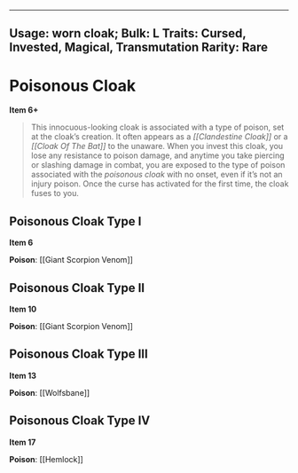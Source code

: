 
---
Usage: worn cloak;
Bulk: L
Traits: Cursed, Invested, Magical, Transmutation
Rarity: Rare
---

# Poisonous Cloak

**Item 6+**

> This innocuous-looking cloak is associated with a type of poison, set at the cloak’s creation. It often appears as a *[[Clandestine Cloak]]* or a *[[Cloak Of The Bat]]* to the unaware. When you invest this cloak, you lose any resistance to poison damage, and anytime you take piercing or slashing damage in combat, you are exposed to the type of poison associated with the *poisonous cloak* with no onset, even if it’s not an injury poison. Once the curse has activated for the first time, the cloak fuses to you.

## Poisonous Cloak Type I

**Item 6**

**Poison**:  [[Giant Scorpion Venom]] 

## Poisonous Cloak Type II

**Item 10**

**Poison**:  [[Giant Scorpion Venom]] 

## Poisonous Cloak Type III

**Item 13**

**Poison**:  [[Wolfsbane]] 

## Poisonous Cloak Type IV

**Item 17**

**Poison**:  [[Hemlock]] 
